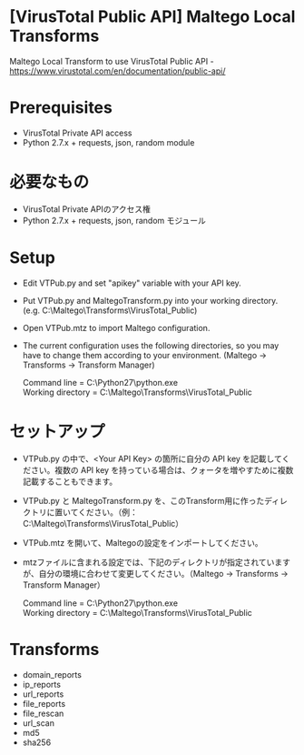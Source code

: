 # [VirusTotal Public API] Maltego Local Transforms
Maltego Local Transform to use VirusTotal Public API - https://www.virustotal.com/en/documentation/public-api/

# Prerequisites
- VirusTotal Private API access
- Python 2.7.x + requests, json, random module

# 必要なもの
- VirusTotal Private APIのアクセス権
- Python 2.7.x + requests, json, random モジュール

# Setup
- Edit VTPub.py and set "apikey" variable with your API key.  
- Put VTPub.py and MaltegoTransform.py into your working directory. (e.g. C:\Maltego\Transforms\VirusTotal_Public)  
- Open VTPub.mtz to import Maltego configuration.  
- The current configuration uses the following directories, so you may have to change them according to your environment. (Maltego -> Transforms -> Transform Manager)  

  Command line = C:\Python27\python.exe  
  Working directory = C:\Maltego\Transforms\VirusTotal_Public

# セットアップ
- VTPub.py の中で、\<Your API Key\> の箇所に自分の API key を記載してください。複数の API key を持っている場合は、クォータを増やすために複数記載することもできます。
- VTPub.py と MaltegoTransform.py を、このTransform用に作ったディレクトリに置いてください。（例： C:\Maltego\Transforms\VirusTotal_Public）
- VTPub.mtz を開いて、Maltegoの設定をインポートしてください。
- mtzファイルに含まれる設定では、下記のディレクトリが指定されていますが、自分の環境に合わせて変更してください。（Maltego -> Transforms -> Transform Manager）

  Command line = C:\Python27\python.exe  
  Working directory = C:\Maltego\Transforms\VirusTotal_Public

# Transforms
- domain_reports
- ip_reports
- url_reports
- file_reports
- file_rescan
- url_scan
- md5
- sha256
